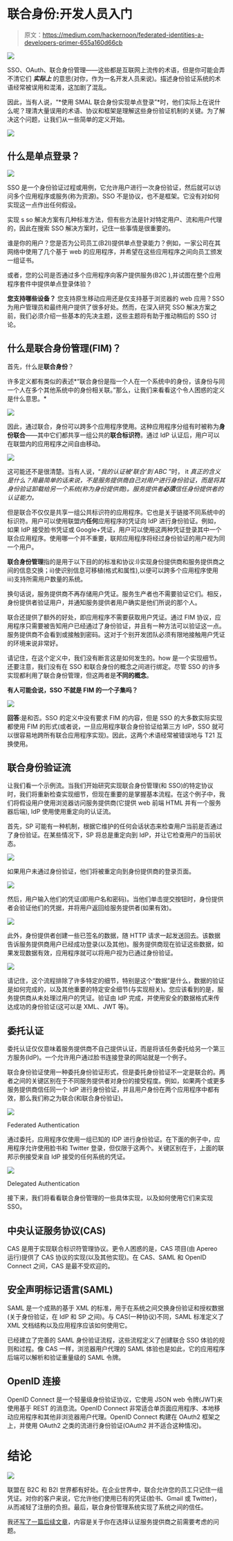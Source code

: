 # 联合身份:开发人员入门

> 原文：<https://medium.com/hackernoon/federated-identities-a-developers-primer-655a160d66cb>

![](img/13fc31ed10b98b0e0080eb1b73ccdbb0.png)

SSO、OAuth、联合身份管理——这些都是互联网上流传的术语，但是你可能会弄不清它们 ***实际上*** 的意思(对你，作为一名开发人员来说)。描述身份验证系统的术语经常被误用和混淆，这加剧了混乱。

因此，当有人说，“*使用 SMAL 联合身份实现单点登录”*时，他们实际上在说什么呢？理清大量误用的术语、协议和框架是理解这些身份验证机制的关键。为了解决这个问题，让我们从一些简单的定义开始。

![](img/9ca550a21725e9c29947b912f1ef40b2.png)

## 什么是单点登录？

![](img/4914cd18ada00c66229ae7ac6e4e9b57.png)

SSO 是一个身份验证过程或用例，它允许用户进行一次身份验证，然后就可以访问多个应用程序或服务(称为资源)。SSO 不是协议，也不是框架。它没有对如何实现这一点作出任何假设。

实现 s so 解决方案有几种标准方法，但有些方法是针对特定用户、流和用户代理的，因此在搜索 SSO 解决方案时，记住一些事情是很重要的。

谁是你的用户？您是否为公司员工(B2I)提供单点登录能力？例如，一家公司在其网络中使用了几个基于 web 的应用程序，并希望在这些应用程序之间向员工颁发一组证书。

或者，您的公司是否通过多个应用程序向客户提供服务(B2C ),并试图在整个应用程序套件中提供单点登录体验？

**您支持哪些设备？** 您支持原生移动应用还是仅支持基于浏览器的 web 应用？SSO 为用户管理员和最终用户提供了很多好处。然而，在深入研究 SSO 解决方案之前，我们必须介绍一些基本的先决主题，这些主题将有助于推动稍后的 SSO 讨论。

## 什么是联合身份管理(FIM)？

首先，什么是**联合身份**？

许多定义都有类似的表述*“联合身份是指一个人在一个系统中的身份，该身份与同一个人在多个其他系统中的身份相关联。”那么，让我们来看看这个令人困惑的定义是什么意思。*

![](img/e9b222e694c28c896a178e13fca3670a.png)

因此，通过联合，身份可以跨多个应用程序使用。这种应用程序分组有时被称为**身份联合**——其中它们都共享一组公共的**联合标识符**。通过 IdP 认证后，用户可以在联盟内的应用程序之间自由移动。

![](img/7f1c345b32b85e9a58849c08cc443171.png)

这可能还不是很清楚。当有人说，“*我的认证被‘联合’到 ABC* ”时， it *真正的含义是什么？用最简单的话来说，不是服务提供商自己对用户进行身份验证，而是将其身份验证卸载给另一个系统(称为身份提供商)。服务提供者**必须**信任身份提供者的认证能力。*

但是联合不仅仅是共享一组公共标识符的应用程序。它也是关于链接不同系统中的标识符。用户可以使用联盟内**任何**应用程序的凭证向 IdP 进行身份验证。例如，如果 IdP 接受脸书凭证或 Google+凭证，用户可以使用这两种凭证登录其中一个联合应用程序。使用哪一个并不重要，联邦应用程序将经过身份验证的用户视为同一个用户。

**联合身份管理**指的是用于以下目的的标准和协议:I)实现身份提供商和服务提供商之间的信息交换；ii)使识别信息可移植(格式和属性),以便可以跨多个应用程序使用 iii)支持所需用户数量的系统。

换句话说，服务提供商不再存储用户凭证。服务生产者也不需要验证它们。相反，身份提供者验证用户，并通知服务提供者用户确实是他们所说的那个人。

联合还提供了额外的好处，即应用程序不需要获取用户凭证。通过 FIM 协议，应用程序只需要被告知用户已经通过了身份验证，并且有一种方法可以验证这一点。服务提供商不会看到或接触到密码。这对于个别开发团队必须有限地接触用户凭证的环境来说非常好。

请记住，在这个定义中，我们没有断言这是如何发生的。how 是一个实现细节。还要注意，我们没有在 SSO 和联合身份的概念之间进行绑定。尽管 SSO 的许多实现都利用了联合身份管理，但这两者是**不同的概念**。

**有人可能会说，SSO 不就是 FIM 的一个子集吗？**

![](img/9c465f31fd7ce928c1b49285d9c607f1.png)

**回答**:是和否。SSO 的定义中没有要求 FIM 的内容，但是 SSO 的大多数实际实现都使用 FIM 的形式(或者说，一旦应用程序联合身份验证给第三方 IdP，SSO 就可以很容易地跨所有联合应用程序实现)。因此，这两个术语经常被错误地与 T21 互换使用。

## 联合身份验证流

让我们看一个示例流。当我们开始研究实现联合身份管理(和 SSO)的特定协议时，我们将重新检查实现细节，但现在重要的是掌握基本流程。在这个例子中，我们将假设用户使用浏览器访问服务提供商(它提供 web 前端 HTML 并有一个服务器后端), IdP 使用使用重定向的认证流。

首先，SP 可能有一种机制，根据它维护的任何会话状态来检查用户当前是否通过了身份验证。在某些情况下，SP 将总是重定向到 IdP，并让它检查用户的当前状态。

![](img/24e8dba2e5781f4951c36c497e4e0ae2.png)

如果用户未通过身份验证，他们将被重定向到身份提供商的登录页面。

![](img/b15be7b10ee7b8233ad2753fb149283f.png)

然后，用户输入他们的凭证(即用户名和密码)。当他们单击提交按钮时，身份提供者会验证他们的凭据，并将用户返回给服务提供者(如果有效)。

![](img/d3d8b732c3238c89f7fb5908ea2cb064.png)

此外，身份提供者创建一些已签名的数据，随 HTTP 请求一起发送回去。该数据告诉服务提供商用户已经成功登录(以及其他)。服务提供商现在验证这些数据，如果发现数据有效，应用程序就可以将用户视为已通过身份验证。

![](img/ff8c5a62209a7a0eb6b3a21e0d190c37.png)

请记住，这个流程排除了许多特定的细节，特别是这个“数据”是什么，数据的验证是如何完成的，以及其他重要的特定安全细节(与实现相关)。您应该看到的是，服务提供商从未处理过用户的凭证。验证由 IdP 完成，并使用安全的数据格式来传达成功的身份验证(这可以是 XML、JWT 等)。

## 委托认证

委托认证仅仅意味着服务提供商不自己提供认证，而是将该任务委托给另一个第三方服务(IdP)。一个允许用户通过脸书连接登录的网站就是一个例子。

联合身份验证使用一种委托身份验证形式，但是委托身份验证不一定是联合的。两者之间的关键区别在于不同服务提供者对身份的接受程度。例如，如果两个或更多服务提供商信任同一个 IdP 进行身份验证，并且用户身份在两个应用程序中都有效，那么我们称之为联合(和联合身份验证)。

![](img/ce6eaf9e681ddfaac55ea2190b0189ae.png)

Federated Authentication

通过委托，应用程序仅使用一组已知的 IDP 进行身份验证。在下面的例子中，应用程序允许使用脸书和 Twitter 登录，但仅限于这两个。关键区别在于，上面的联邦示例接受来自 IdP 接受的任何系统的凭证。

![](img/146e2caad1971256b1597588a7140774.png)

Delegated Authentication

接下来，我们将看看联合身份管理的一些具体实现，以及如何使用它们来实现 SSO。

## 中央认证服务协议(CAS)

CAS 是用于实现联合标识符管理协议。更令人困惑的是，CAS 项目(由 Apereo 运行)提供了 CAS 协议的实现(以及其他实现)。在 CAS、SAML 和 OpenID Connect 之间，CAS 是最不受欢迎的。

## 安全声明标记语言(SAML)

SAML 是一个成熟的基于 XML 的标准，用于在系统之间交换身份验证和授权数据(关于身份验证，在 IdP 和 SP 之间)。与 CAS(一种协议)不同，SAML 标准定义了 XML 文档结构以及应用程序应该如何使用它。

已经建立了完善的 SAML 身份验证流程，这些流程定义了创建联合 SSO 体验的规则和过程。像 CAS 一样，浏览器用户代理的 SAML 体验也是如此，它的应用程序后端可以解析和验证重量级的 SAML 令牌。

## OpenID 连接

OpenID Connect 是一个轻量级身份验证协议，它使用 JSON web 令牌(JWT)来使用基于 REST 的消息流。OpenID Connect 非常适合单页面应用程序、本地移动应用程序和其他非浏览器用户代理。OpenID Connect 构建在 OAuth2 框架之上，并使用 OAuth2 之类的流进行身份验证(OAuth2 并不适合这种情况)。

# 结论

![](img/10d36300e581fe9e63e1c65dd1a693e8.png)

联盟在 B2C 和 B2I 世界都有好处。在企业世界中，联合允许您的员工只记住一组凭证。对你的客户来说，它允许他们使用已有的凭证(脸书、Gmail 或 Twitter)，从而减轻了注册的负担。最后，联合身份管理系统实现了系统之间的信任。

我还[写了一篇后续文章](/@dev78digital/evaluating-authentication-as-a-service-providers-6903895a8450)，内容是关于你在选择认证服务提供商之前需要考虑的问题。
